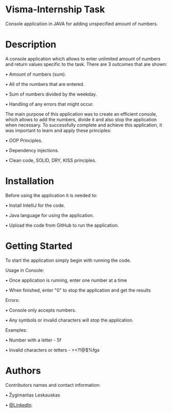 # Visma-Internship Task
Console application in JAVA for adding unspecified amount of numbers.
# Description
A console application which allows to enter unlimited amount of numbers and return values specific to the task. There are 3 outcomes that are shown: 

•	Amount of numbers (sum).

•	All of the numbers that are entered.

•	Sum of numbers divided by the weekday.

• Handling of any errors that might occur.

The main purpose of this application was to create an efficient console, which allows to add the numbers, divide it and also stop the application when necessary. To successfully complete and achieve this application, it was important to learn and apply these principles: 

•	OOP Principles.

•	Dependency injections.

•	Clean code, SOLID, DRY, KISS principles.

# Installation
Before using the application it is needed to: 

• Install IntelliJ for the code.

• Java language for using the application.

• Upload the code from GitHub to run the application.

# Getting Started
To start the application simply begin with running the code. 

Usage in Console: 

• Once application is running, enter one number at a time

• When finished, enter "0" to stop the application and get the results 

Errors: 

• Console only accepts numbers.

• Any symbols or invalid characters will stop the application.

Examples: 

• Number with a letter - 5f

• Invalid characters or letters - ><?!@$%fgs

# Authors
Contributors names and contact information: 

• Žygimantas Leskauskas 

• [@LinkedIn](https://www.linkedin.com/in/%C5%BEygimantas-leskauskas-276584185/).
